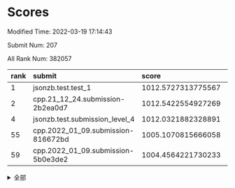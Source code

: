 # Scores

Modified Time: 2022-03-19 17:14:43

Submit Num: 207

All Rank Num: 382057

| rank |               submit               |       score        |       sigma        | pk_num |
| :--- | :--------------------------------- | :----------------- | :----------------- | :----- |
| 1    | jsonzb.test.test_1                 | 1012.5727313775567 | 0.7795267040569933 | 7384   |
| 2    | cpp.21_12_24.submission-2b2ea0d7   | 1012.5422554927269 | 0.7930739176000178 | 7384   |
| 4    | jsonzb.test.submission_level_4     | 1012.0321882328891 | 0.7914432368206272 | 7378   |
| 55   | cpp.2022_01_09.submission-816672bd | 1005.1070815666058 | 0.7073150538391955 | 7380   |
| 59   | cpp.2022_01_09.submission-5b0e3de2 | 1004.4564221730233 | 0.7061960184978298 | 7386   |


<details>
<summary>全部</summary>

| rank |                 submit                 |       score        |       sigma        | pk_num |
| :--- | :------------------------------------- | :----------------- | :----------------- | :----- |
| 1    | jsonzb.test.test_1                     | 1012.5727313775567 | 0.7795267040569933 | 7384   |
| 2    | cpp.21_12_24.submission-2b2ea0d7       | 1012.5422554927269 | 0.7930739176000178 | 7384   |
| 3    | gobigger.level_3.submission_level_3_40 | 1012.0544423461848 | 0.779671287891321  | 7380   |
| 4    | jsonzb.test.submission_level_4         | 1012.0321882328891 | 0.7914432368206272 | 7378   |
| 5    | gobigger.level_3.submission_level_3_29 | 1011.6332690558136 | 0.7913023575253799 | 7375   |
| 6    | gobigger.level_3.submission_level_3_46 | 1011.3490408599125 | 0.7885940858253208 | 7378   |
| 7    | gobigger.level_3.submission_level_3_25 | 1011.2121867606008 | 0.7464563244411557 | 7377   |
| 8    | gobigger.level_3.submission_level_3_15 | 1011.1892123402465 | 0.7603445503168843 | 7382   |
| 9    | gobigger.level_3.submission_level_3_18 | 1011.056664492074  | 0.7518581550176483 | 7383   |
| 10   | gobigger.level_3.submission_level_3_41 | 1011.0547106772493 | 0.7401373804705186 | 7379   |
| 11   | gobigger.level_3.submission_level_3_42 | 1011.0340888919775 | 0.7671478352751574 | 7383   |
| 12   | gobigger.level_3.submission_level_3_28 | 1010.9326994023023 | 0.7675453786053498 | 7392   |
| 13   | gobigger.level_3.submission_level_3_37 | 1010.9097449342814 | 0.7695460735374972 | 7385   |
| 14   | gobigger.level_3.submission_level_3_44 | 1010.8381835836925 | 0.7511427612257806 | 7384   |
| 15   | gobigger.level_3.submission_level_3_34 | 1010.7722689173339 | 0.7608612709102741 | 7384   |
| 16   | gobigger.level_3.submission_level_3_43 | 1010.5444089475913 | 0.7521485121642174 | 7384   |
| 17   | gobigger.level_3.submission_level_3_4  | 1010.4078877561625 | 0.7472462229736094 | 7383   |
| 18   | gobigger.level_3.submission_level_3_24 | 1010.3826643641203 | 0.7846943710538836 | 7382   |
| 19   | gobigger.level_3.submission_level_3_5  | 1010.3496438374941 | 0.7689336316514479 | 7385   |
| 20   | gobigger.level_3.submission_level_3_36 | 1010.301978889257  | 0.759141083603537  | 7377   |
| 21   | gobigger.level_3.submission_level_3_17 | 1010.2857224674855 | 0.7697090109683429 | 7381   |
| 22   | gobigger.level_3.submission_level_3_27 | 1010.2586150615301 | 0.7666747316592417 | 7382   |
| 23   | gobigger.level_3.submission_level_3_49 | 1010.2421645756785 | 0.7437158316943457 | 7383   |
| 24   | gobigger.level_3.submission_level_3_7  | 1010.2239182549449 | 0.751602328198823  | 7385   |
| 25   | gobigger.level_3.submission_level_3_23 | 1010.1542175540939 | 0.7755266345742665 | 7380   |
| 26   | gobigger.level_3.submission_level_3_6  | 1010.1195150962965 | 0.7563644370020535 | 7387   |
| 27   | gobigger.level_3.submission_level_3_26 | 1010.1106319832396 | 0.7751407479292688 | 7385   |
| 28   | gobigger.level_3.submission_level_3_21 | 1010.0369411410722 | 0.7704155660670448 | 7384   |
| 29   | gobigger.level_3.submission_level_3_33 | 1010.0349272093781 | 0.7516588277186564 | 7385   |
| 30   | gobigger.level_3.submission_level_3_10 | 1009.9379613326237 | 0.7719650364209193 | 7381   |
| 31   | gobigger.level_3.submission_level_3_20 | 1009.9207884295691 | 0.7567332159906224 | 7381   |
| 32   | gobigger.level_3.submission_level_3_31 | 1009.869653097178  | 0.7824707208810726 | 7382   |
| 33   | gobigger.level_3.submission_level_3_8  | 1009.8636970408447 | 0.7712631673110428 | 7385   |
| 34   | gobigger.level_3.submission_level_3_14 | 1009.8259060276876 | 0.7599414262534911 | 7383   |
| 35   | gobigger.level_3.submission_level_3_22 | 1009.8122970599134 | 0.7685945681485765 | 7378   |
| 36   | gobigger.level_3.submission_level_3_19 | 1009.7586782778648 | 0.7400119222554437 | 7377   |
| 37   | gobigger.level_3.submission_level_3_0  | 1009.7484606269637 | 0.7339839180728419 | 7383   |
| 38   | gobigger.level_3.submission_level_3_12 | 1009.5987409432153 | 0.7554847055498464 | 7382   |
| 39   | gobigger.level_3.submission_level_3_30 | 1009.5946975755704 | 0.7509198067280046 | 7383   |
| 40   | gobigger.level_3.submission_level_3_9  | 1009.5914067891138 | 0.7517285563840391 | 7382   |
| 41   | gobigger.level_3.submission_level_3_48 | 1009.5781586433616 | 0.7424709813007472 | 7379   |
| 42   | gobigger.level_3.submission_level_3_2  | 1009.5535798043833 | 0.7607170348537708 | 7380   |
| 43   | gobigger.level_3.submission_level_3_39 | 1009.5413530129381 | 0.7539476248224519 | 7385   |
| 44   | gobigger.level_3.submission_level_3_45 | 1009.515520431077  | 0.746238580674577  | 7382   |
| 45   | gobigger.level_3.submission_level_3_16 | 1009.4056710897112 | 0.7755828618534105 | 7383   |
| 46   | gobigger.level_3.submission_level_3_38 | 1009.3209087471155 | 0.7789124912949387 | 7386   |
| 47   | gobigger.level_3.submission_level_3_47 | 1009.2939931634538 | 0.7609234291173632 | 7387   |
| 48   | gobigger.level_3.submission_level_3_3  | 1009.1042923275501 | 0.7629381102970031 | 7381   |
| 49   | gobigger.level_3.submission_level_3_11 | 1009.0958437017875 | 0.743111373938376  | 7380   |
| 50   | gobigger.level_3.submission_level_3_35 | 1009.0709035686668 | 0.7450627661651494 | 7382   |
| 51   | gobigger.level_3.submission_level_3_1  | 1008.7649840242665 | 0.7450793380924106 | 7382   |
| 52   | gobigger.level_3.submission_level_3_32 | 1008.6866707526891 | 0.7511526458821217 | 7380   |
| 53   | gobigger.level_3.submission_level_3_13 | 1008.3574740589305 | 0.7475155169014485 | 7381   |
| 54   | gobigger.level_1.submission_level_1_25 | 1005.5199448697758 | 0.7168304378486614 | 7384   |
| 55   | cpp.2022_01_09.submission-816672bd     | 1005.1070815666058 | 0.7073150538391955 | 7380   |
| 56   | gobigger.level_1.submission_level_1_46 | 1004.5987118107681 | 0.7172471680082864 | 7378   |
| 57   | gobigger.level_1.submission_level_1_5  | 1004.5135140724008 | 0.7166250151894522 | 7385   |
| 58   | gobigger.level_1.submission_level_1_43 | 1004.4607156869282 | 0.7066189024605531 | 7389   |
| 59   | cpp.2022_01_09.submission-5b0e3de2     | 1004.4564221730233 | 0.7061960184978298 | 7386   |
| 60   | gobigger.level_1.submission_level_1_7  | 1004.1351147962113 | 0.7275859302744738 | 7380   |
| 61   | gobigger.level_1.submission_level_1_36 | 1004.1097694031592 | 0.7240524205182531 | 7381   |
| 62   | gobigger.level_1.submission_level_1_20 | 1004.0814986983135 | 0.7154734550014044 | 7380   |
| 63   | gobigger.level_1.submission_level_1_49 | 1004.0218932343306 | 0.7114530975526843 | 7384   |
| 64   | gobigger.level_1.submission_level_1_29 | 1004.0037240855698 | 0.7198161261365671 | 7378   |
| 65   | gobigger.level_1.submission_level_1_3  | 1003.9860815762659 | 0.7346140660920204 | 7383   |
| 66   | gobigger.level_1.submission_level_1_35 | 1003.9752373561516 | 0.7186012795017315 | 7384   |
| 67   | gobigger.level_1.submission_level_1_28 | 1003.9192401208854 | 0.727787311599419  | 7388   |
| 68   | gobigger.level_1.submission_level_1_26 | 1003.8187646967077 | 0.7193476371928622 | 7383   |
| 69   | gobigger.level_1.submission_level_1_34 | 1003.775415837515  | 0.7260771497292248 | 7382   |
| 70   | gobigger.level_1.submission_level_1_16 | 1003.6637740521603 | 0.7271277115792132 | 7386   |
| 71   | gobigger.level_1.submission_level_1_45 | 1003.5857542042309 | 0.7060010208970106 | 7389   |
| 72   | gobigger.level_1.submission_level_1_44 | 1003.4732602620622 | 0.7341580274597332 | 7380   |
| 73   | gobigger.level_1.submission_level_1_23 | 1003.4690281172111 | 0.7191479049351541 | 7382   |
| 74   | gobigger.level_1.submission_level_1_6  | 1003.468773362529  | 0.717814712510429  | 7383   |
| 75   | gobigger.level_1.submission_level_1_42 | 1003.3873308059159 | 0.7134095104814595 | 7383   |
| 76   | gobigger.level_1.submission_level_1_32 | 1003.3816188966733 | 0.7119043631854032 | 7382   |
| 77   | gobigger.level_1.submission_level_1_1  | 1003.3727794350763 | 0.7278137818999331 | 7381   |
| 78   | gobigger.level_1.submission_level_1_13 | 1003.320855996965  | 0.7162025227637376 | 7382   |
| 79   | gobigger.level_1.submission_level_1_9  | 1003.2993954571019 | 0.7136027846906781 | 7382   |
| 80   | gobigger.level_1.submission_level_1_14 | 1003.2262916605904 | 0.7175148473493914 | 7382   |
| 81   | gobigger.level_1.submission_level_1_18 | 1003.2061939967374 | 0.7141368026592413 | 7382   |
| 82   | gobigger.level_1.submission_level_1_24 | 1003.2036038821789 | 0.713276591895355  | 7385   |
| 83   | gobigger.level_1.submission_level_1_38 | 1003.1499040689946 | 0.7046365611358897 | 7385   |
| 84   | gobigger.level_1.submission_level_1_47 | 1003.126478613353  | 0.7158578758812238 | 7386   |
| 85   | gobigger.level_1.submission_level_1_10 | 1003.0729470802686 | 0.7254228497040205 | 7381   |
| 86   | gobigger.level_1.submission_level_1_41 | 1003.0154230182317 | 0.7163397865678598 | 7383   |
| 87   | gobigger.level_1.submission_level_1_37 | 1003.0097819963505 | 0.7044041838400534 | 7384   |
| 88   | gobigger.level_1.submission_level_1_17 | 1002.9832358483619 | 0.711768767963846  | 7384   |
| 89   | gobigger.level_1.submission_level_1_4  | 1002.9461980062002 | 0.7206104511014229 | 7384   |
| 90   | gobigger.level_1.submission_level_1_2  | 1002.9139508280175 | 0.7204578470829878 | 7384   |
| 91   | gobigger.level_1.submission_level_1_0  | 1002.8817052051351 | 0.7190956179492468 | 7386   |
| 92   | gobigger.level_1.submission_level_1_21 | 1002.835071369225  | 0.7220738586388745 | 7387   |
| 93   | gobigger.level_1.submission_level_1_22 | 1002.8060406922237 | 0.7080803695700283 | 7379   |
| 94   | gobigger.level_1.submission_level_1_48 | 1002.7633186299614 | 0.7207436467163024 | 7382   |
| 95   | gobigger.level_1.submission_level_1_27 | 1002.6987312211422 | 0.7182970950756165 | 7382   |
| 96   | gobigger.level_1.submission_level_1_11 | 1002.67287176912   | 0.7143953370716531 | 7382   |
| 97   | gobigger.level_1.submission_level_1_33 | 1002.6636297539249 | 0.7159302734481235 | 7385   |
| 98   | gobigger.level_1.submission_level_1_40 | 1002.6074570748822 | 0.7173372607471543 | 7383   |
| 99   | gobigger.level_1.submission_level_1_12 | 1002.4958768268378 | 0.710308617871804  | 7380   |
| 100  | gobigger.level_1.submission_level_1_19 | 1002.465841925535  | 0.7080126405518048 | 7382   |
| 101  | gobigger.level_1.submission_level_1_39 | 1002.4547404500101 | 0.7183917133030677 | 7379   |
| 102  | gobigger.level_1.submission_level_1_15 | 1002.4297042289361 | 0.719112470823574  | 7380   |
| 103  | gobigger.level_1.submission_level_1_8  | 1002.4081882003521 | 0.7190580187755948 | 7386   |
| 104  | gobigger.level_1.submission_level_1_31 | 1002.3302250907344 | 0.7253690456806149 | 7384   |
| 105  | gobigger.level_1.submission_level_1_30 | 1001.9961674679996 | 0.7182895471606923 | 7381   |
| 106  | gobigger.random.submission_random_8    | 997.8056445162916  | 0.6983530476233624 | 7387   |
| 107  | gobigger.random.submission_random_16   | 997.5079947362743  | 0.7022319582321882 | 7382   |
| 108  | gobigger.random.submission_random_2    | 997.3835085267982  | 0.7156129049560509 | 7383   |
| 109  | gobigger.random.submission_random_28   | 997.3178498856043  | 0.7132297088319762 | 7384   |
| 110  | gobigger.random.submission_random_3    | 997.2123350206822  | 0.6985160134071811 | 7385   |
| 111  | gobigger.random.submission_random_36   | 997.1807279054341  | 0.7030192776481886 | 7383   |
| 112  | gobigger.random.submission_random_13   | 996.8806100163773  | 0.7195008875533896 | 7382   |
| 113  | gobigger.random.submission_random_22   | 996.7280170116564  | 0.6961646348484039 | 7384   |
| 114  | gobigger.random.submission_random_26   | 996.5607639794131  | 0.710147003129772  | 7383   |
| 115  | gobigger.random.submission_random_5    | 996.5405499635027  | 0.720540023664689  | 7387   |
| 116  | gobigger.random.submission_random_33   | 996.5269400098285  | 0.708039119142111  | 7387   |
| 117  | gobigger.random.submission_random_48   | 996.5032532956809  | 0.708547308218596  | 7383   |
| 118  | gobigger.random.submission_random_42   | 996.4140445671355  | 0.7242812954665168 | 7383   |
| 119  | gobigger.random.submission_random_1    | 996.3962428926764  | 0.7071611150537713 | 7390   |
| 120  | gobigger.random.submission_random_15   | 996.3153733434199  | 0.7210535782017865 | 7384   |
| 121  | gobigger.random.submission_random_0    | 996.2080776583157  | 0.7112669122097534 | 7386   |
| 122  | gobigger.random.submission_random_9    | 996.1631670761573  | 0.7070177227122953 | 7380   |
| 123  | gobigger.random.submission_random_23   | 996.0745628612664  | 0.734156617294889  | 7376   |
| 124  | gobigger.random.submission_random_17   | 995.9939567163979  | 0.7132423410904485 | 7379   |
| 125  | gobigger.random.submission_random_30   | 995.9838149146566  | 0.7070681527471693 | 7382   |
| 126  | gobigger.random.submission_random_18   | 995.9778121951554  | 0.7157773512646907 | 7381   |
| 127  | gobigger.random.submission_random_10   | 995.9335169872405  | 0.7057018269894222 | 7383   |
| 128  | gobigger.random.submission_random_12   | 995.9130608211118  | 0.7205519772664821 | 7385   |
| 129  | gobigger.random.submission_random_6    | 995.8704973095561  | 0.7017652408833085 | 7379   |
| 130  | gobigger.random.submission_random_38   | 995.8629823480663  | 0.7261372427227479 | 7381   |
| 131  | gobigger.random.submission_random_39   | 995.8507707117255  | 0.717240178823032  | 7382   |
| 132  | gobigger.random.submission_random_49   | 995.8278234423641  | 0.7015661887496084 | 7383   |
| 133  | gobigger.random.submission_random_45   | 995.7987636315972  | 0.724185205199447  | 7385   |
| 134  | gobigger.random.submission_random_34   | 995.7677200126163  | 0.7048904472383569 | 7379   |
| 135  | gobigger.random.submission_random_20   | 995.7446443919872  | 0.706896811687384  | 7384   |
| 136  | gobigger.random.submission_random_11   | 995.7403380506148  | 0.6999753547915146 | 7378   |
| 137  | gobigger.random.submission_random_44   | 995.6927179339018  | 0.7274923973191617 | 7381   |
| 138  | gobigger.random.submission_random_41   | 995.6465942535492  | 0.7112191720753822 | 7382   |
| 139  | gobigger.random.submission_random_24   | 995.5802603238999  | 0.7145233720087328 | 7383   |
| 140  | gobigger.random.submission_random_46   | 995.5178566755596  | 0.7160495596204614 | 7383   |
| 141  | gobigger.random.submission_random_7    | 995.516476808215   | 0.7207621062912729 | 7381   |
| 142  | gobigger.random.submission_random_43   | 995.4984867947974  | 0.7087484463390666 | 7383   |
| 143  | gobigger.random.submission_random_31   | 995.4139693681415  | 0.7201404440314241 | 7388   |
| 144  | gobigger.random.submission_random_37   | 995.3701463021375  | 0.7247301963977206 | 7382   |
| 145  | gobigger.random.submission_random_47   | 995.2347119888867  | 0.70849308948449   | 7381   |
| 146  | gobigger.random.submission_random_27   | 995.2254889289877  | 0.7130140189735379 | 7386   |
| 147  | gobigger.random.submission_random_40   | 995.2252361125003  | 0.7268811151052554 | 7384   |
| 148  | gobigger.random.submission_random_25   | 995.1681618860458  | 0.7069748618968954 | 7378   |
| 149  | gobigger.random.submission_random_29   | 995.0930037192447  | 0.7019202041821964 | 7380   |
| 150  | gobigger.random.submission_random_35   | 995.0399450653337  | 0.718878627449952  | 7386   |
| 151  | gobigger.random.submission_random_14   | 994.9473438109958  | 0.7121745894785464 | 7379   |
| 152  | gobigger.random.submission_random_4    | 994.8816297554313  | 0.7278184961222949 | 7387   |
| 153  | gobigger.random.submission_random_32   | 994.8496398448893  | 0.721519608325966  | 7378   |
| 154  | gobigger.random.submission_random_19   | 994.7318118586254  | 0.7206228115676809 | 7380   |
| 155  | gobigger.random.submission_random_21   | 994.6752986795273  | 0.717668185408599  | 7377   |
| 156  | gobigger.level_2.submission_level_2_28 | 994.502323763031   | 0.7322314344762453 | 7385   |
| 157  | gobigger.level_2.submission_level_2_5  | 993.7637580543842  | 0.7273590655031833 | 7377   |
| 158  | gobigger.level_2.submission_level_2_38 | 993.4193931999854  | 0.7386688821587599 | 7383   |
| 159  | gobigger.level_2.submission_level_2_35 | 993.2925890172146  | 0.7349015820966457 | 7384   |
| 160  | gobigger.level_2.submission_level_2_41 | 993.147247225664   | 0.7490784711205044 | 7383   |
| 161  | gobigger.level_2.submission_level_2_29 | 993.0681163713401  | 0.7561440903191843 | 7383   |
| 162  | gobigger.level_2.submission_level_2_45 | 992.8350690803724  | 0.734018592483808  | 7385   |
| 163  | gobigger.level_2.submission_level_2_30 | 992.8140187275246  | 0.7375324548282981 | 7388   |
| 164  | gobigger.level_2.submission_level_2_16 | 992.8108078832935  | 0.746596698890736  | 7388   |
| 165  | gobigger.level_2.submission_level_2_22 | 992.7602031056138  | 0.7420235967091824 | 7388   |
| 166  | gobigger.level_2.submission_level_2_49 | 992.7096611482024  | 0.754298153638089  | 7387   |
| 167  | gobigger.level_2.submission_level_2_11 | 992.5638963930462  | 0.7393795841387941 | 7384   |
| 168  | gobigger.level_2.submission_level_2_25 | 992.457246814569   | 0.7623074018388251 | 7379   |
| 169  | gobigger.level_2.submission_level_2_15 | 992.4510446351559  | 0.7637375702301875 | 7389   |
| 170  | gobigger.level_2.submission_level_2_10 | 992.3733754278547  | 0.7299671140972571 | 7383   |
| 171  | gobigger.level_2.submission_level_2_47 | 992.3554122074071  | 0.7509689007193245 | 7384   |
| 172  | gobigger.level_2.submission_level_2_19 | 992.3506821285426  | 0.7464901091291075 | 7387   |
| 173  | gobigger.level_2.submission_level_2_2  | 992.3413915535295  | 0.7251891111060261 | 7384   |
| 174  | gobigger.level_2.submission_level_2_34 | 992.3179748885052  | 0.7631354831182865 | 7383   |
| 175  | gobigger.level_2.submission_level_2_32 | 992.2620826562985  | 0.7560430363864579 | 7381   |
| 176  | gobigger.level_2.submission_level_2_37 | 992.1564875451766  | 0.744540099919605  | 7381   |
| 177  | gobigger.level_2.submission_level_2_46 | 992.1430185498439  | 0.749278750606388  | 7383   |
| 178  | gobigger.level_2.submission_level_2_33 | 992.1429148442262  | 0.739711743430897  | 7388   |
| 179  | gobigger.level_2.submission_level_2_26 | 992.0684433001317  | 0.7429794009845486 | 7382   |
| 180  | gobigger.level_2.submission_level_2_4  | 992.0262057420573  | 0.7269585572016354 | 7382   |
| 181  | gobigger.level_2.submission_level_2_36 | 992.0258338316478  | 0.728004617786442  | 7392   |
| 182  | gobigger.level_2.submission_level_2_3  | 991.9845958233898  | 0.7471811562321262 | 7378   |
| 183  | gobigger.level_2.submission_level_2_7  | 991.8163793019796  | 0.7571902826226333 | 7376   |
| 184  | gobigger.level_2.submission_level_2_8  | 991.8051588792797  | 0.7411043029724895 | 7383   |
| 185  | gobigger.level_2.submission_level_2_18 | 991.7804868259459  | 0.7662260441920195 | 7385   |
| 186  | gobigger.level_2.submission_level_2_13 | 991.7607787117308  | 0.7589125782650579 | 7379   |
| 187  | gobigger.level_2.submission_level_2_17 | 991.6938420509904  | 0.75522733771809   | 7383   |
| 188  | gobigger.level_2.submission_level_2_9  | 991.6897783260123  | 0.7699862974566277 | 7383   |
| 189  | gobigger.level_2.submission_level_2_44 | 991.6852820460352  | 0.7569761330256971 | 7385   |
| 190  | gobigger.level_2.submission_level_2_6  | 991.6544040082252  | 0.7345039395723211 | 7377   |
| 191  | gobigger.level_2.submission_level_2_31 | 991.6490602594879  | 0.7409426809382491 | 7383   |
| 192  | gobigger.level_2.submission_level_2_23 | 991.5832346798454  | 0.7499400114637258 | 7385   |
| 193  | gobigger.level_2.submission_level_2_39 | 991.5711882405554  | 0.7518667445349587 | 7382   |
| 194  | gobigger.level_2.submission_level_2_48 | 991.5515605577582  | 0.7563036981881939 | 7385   |
| 195  | gobigger.level_2.submission_level_2_1  | 991.4172806509321  | 0.744956793749714  | 7385   |
| 196  | gobigger.level_2.submission_level_2_42 | 991.383077757538   | 0.7378584568456059 | 7384   |
| 197  | gobigger.level_2.submission_level_2_14 | 991.3208487254559  | 0.7629666465854723 | 7383   |
| 198  | gobigger.level_2.submission_level_2_40 | 991.2842455895764  | 0.7607250230045204 | 7383   |
| 199  | gobigger.level_2.submission_level_2_21 | 991.271107057445   | 0.7611832406561754 | 7378   |
| 200  | gobigger.level_2.submission_level_2_43 | 991.2530009406383  | 0.7409191087168557 | 7387   |
| 201  | gobigger.level_2.submission_level_2_20 | 991.2438430854547  | 0.7514163084779226 | 7381   |
| 202  | gobigger.level_2.submission_level_2_27 | 991.0227135837225  | 0.7494113530754496 | 7380   |
| 203  | gobigger.level_2.submission_level_2_24 | 990.7876848521835  | 0.7607433959784391 | 7386   |
| 204  | gobigger.level_2.submission_level_2_0  | 990.709879839615   | 0.7533317568712844 | 7383   |
| 205  | gobigger.level_2.submission_level_2_12 | 990.0164390287612  | 0.7655864907894125 | 7375   |
| 206  | gobigger.none.submission_none_0        | 977.3336030577464  | 1.3346411297569676 | 7388   |
| 207  | gobigger.none.submission_none_1        | 975.060572759302   | 1.5577353725667282 | 7383   |

</details>